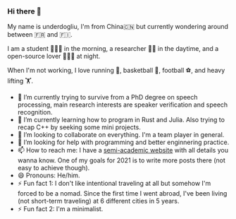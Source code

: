 ### Hi there 👋

<!--
**underdogliu/underdogliu** is a ✨ _special_ ✨ repository because its `README.md` (this file) appears on your GitHub profile.

Here are some ideas to get you started:

- 🔭 I’m currently working on ...
- 🌱 I’m currently learning ...
- 👯 I’m looking to collaborate on ...
- 🤔 I’m looking for help with ...
- 💬 Ask me about ...
- 📫 How to reach me: ...
- 😄 Pronouns: ...
- ⚡ Fun fact: ...
-->

My name is underdogliu, I'm from China🇨🇳 but currently wondering around between 🇫🇷 and 🇫🇮. 

I am a student 👨🏻‍🏫 in the morning, a researcher 👨‍🎓 in the daytime, and a open-source lover 🧑🏾‍💻 at night.

When I'm not working, I love running 🏃, basketball 🏀, football ⚽️, and heavy lifting 🏋️.

- 🔭 I’m currently trying to survive from a PhD degree on speech processing, main research interests are speaker verification and speech recognition.
- 🌱 I’m currently learning how to program in Rust and Julia. Also trying to recap C++ by seeking some mini projects.
- 👯 I’m looking to collaborate on everything. I'm a team player in general.
- 🤔 I’m looking for help with programming and better enginnering practice.
- 📫 How to reach me: I have a [semi-academic website](https://underdogliu.github.io) with all details you wanna know. One of my goals for 2021 is to write more posts there (not easy to achieve though).
- 😄 Pronouns: He/him.
- ⚡ Fun fact 1: I don't like intentional traveling at all but somehow I'm forced to be a nomad. Since the first time I went abroad, I've been living (not short-term traveling) at 6 different cities in 5 years.
- ⚡ Fun fact 2: I'm a minimalist.
